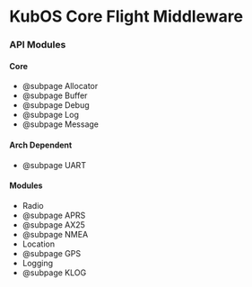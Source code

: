 KubOS Core Flight Middleware
=============================

### API Modules


#### Core

 - @subpage Allocator
 - @subpage Buffer
 - @subpage Debug
 - @subpage Log
 - @subpage Message

#### Arch Dependent

 - @subpage UART

#### Modules

 - Radio
  - @subpage APRS
  - @subpage AX25
  - @subpage NMEA
 - Location
  - @subpage GPS
 - Logging
  - @subpage KLOG
